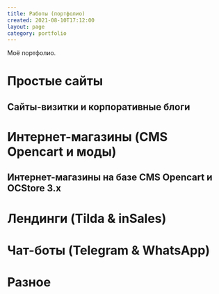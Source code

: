 ```yaml
---
title: Работы (портфолио)
created: 2021-08-10T17:12:00
layout: page
category: portfolio
---
```


Моё портфолио.

<!--more-->

# Простые сайты

## Сайты-визитки и корпоративные блоги

# Интернет-магазины (CMS Opencart и моды)

## Интернет-магазины на базе CMS Opencart и OCStore 3.x

# Лендинги (Tilda & inSales)

# Чат-боты (Telegram & WhatsApp)

# Разное